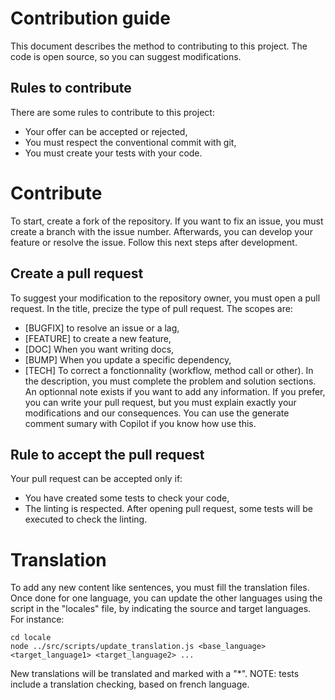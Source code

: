 # Contribution guide

This document describes the method to contributing to this project. The code is open source, so you can suggest modifications.

## Rules to contribute

There are some rules to contribute to this project:

- Your offer can be accepted or rejected,
- You must respect the conventional commit with git,
- You must create your tests with your code.

# Contribute
To start, create a fork of the repository. If you want to fix an issue, you must create a branch with the issue number.
Afterwards, you can develop your feature or resolve the issue. Follow this next steps after development.

## Create a pull request
To suggest your modification to the repository owner, you must open a pull request. In the title, precize the type of pull request. The scopes are:
- [BUGFIX] to resolve an issue or a lag,
- [FEATURE] to create a new feature,
- [DOC] When you want writing docs,
- [BUMP] When you update a specific dependency,
- [TECH] To correct a fonctionnality (workflow, method call or other).
In the description, you must complete the problem and solution sections. An optionnal note exists if you want to add any information.
If you prefer, you can write your pull request, but you must explain exactly your modifications and our consequences. You can use the generate comment sumary with Copilot if you know how use this.

## Rule to accept the pull request
Your pull request can be accepted only if:
- You have created some tests to check your code,
- The linting is respected.
After opening pull request, some tests will be executed to check the linting.

# Translation
To add any new content like sentences, you must fill the translation files. Once done for one language, you can update the other languages using the script in the "locales" file, by indicating the source and target languages. For instance:
```shell
cd locale
node ../src/scripts/update_translation.js <base_language> <target_language1> <target_language2> ...
```
New translations will be translated and  marked with a "*".
NOTE: tests include a translation checking, based on french language.
